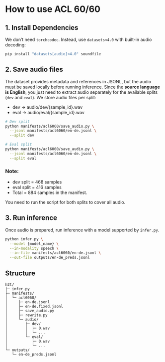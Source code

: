 # How to use ACL 60/60

## 1. Install Dependencies

We don’t need `torchcodec`. Instead, use `datasets<4.0` with built-in audio decoding:

```bash
pip install "datasets[audio]<4.0" soundfile
```

## 2. Save audio files
The dataset provides metadata and references in JSONL, but the audio must be saved locally before running inference. Since the **source language is English**, you just need to extract audio separately for the available splits (`dev` and `eval`). We store audio files per split:

- dev  → audio/dev/{sample_id}.wav
- eval → audio/eval/{sample_id}.wav

```bash
# Dev split
python manifests/acl6060/save_audio.py \
  --jsonl manifests/acl6060/en-de.jsonl \
  --split dev

# Eval split
python manifests/acl6060/save_audio.py \
  --jsonl manifests/acl6060/en-de.jsonl \
  --split eval
```

### Note:

- dev split = 468 samples
- eval split = 416 samples
- Total = 884 samples in the manifest.

You need to run the script for both splits to cover all audio.


## 3. Run inference
Once audio is prepared, run inference with a model supported by `infer.py`.

```bash
python infer.py \
  --model {model_name} \
  --in-modality speech \
  --in-file manifests/acl6060/en-de.jsonl \
  --out-file outputs/en-de_preds.jsonl
```

## Structure
```
h2t/
├─ infer.py
├─ manifests/
│  └─ acl6060/
│     ├─ en-de.jsonl
│     ├─ en-de.fixed.jsonl
│     ├─ save_audio.py
│     ├─ rewrite.py
│     └─ audio/
│        ├─ dev/
│        │  ├─ 0.wav
│        │  └─ ...
│        └─ eval/
│           ├─ 0.wav
│           └─ ...
└─ outputs/
   └─ en-de_preds.jsonl
```